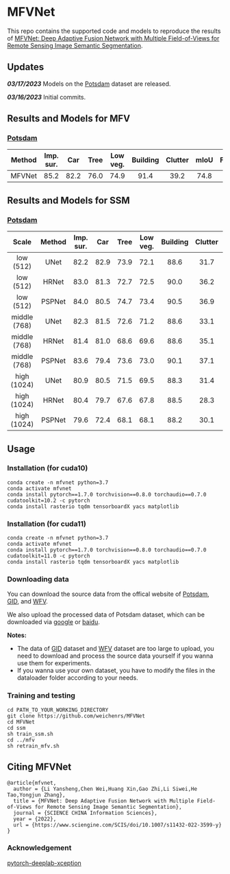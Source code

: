 # MFVNet

This repo contains the supported code and models to reproduce the results of [MFVNet: Deep Adaptive Fusion Network with Multiple Field-of-Views for Remote Sensing Image Semantic Segmentation](https://www.sciengine.com/SCIS/doi/10.1007/s11432-022-3599-y).

## Updates

***03/17/2023*** Models on the [Potsdam](https://www.isprs.org/education/benchmarks/UrbanSemLab/2d-sem-label-potsdam.aspx) dataset are released.

***03/16/2023*** Initial commits.

## Results and Models for MFV

### [Potsdam](https://www.isprs.org/education/benchmarks/UrbanSemLab/2d-sem-label-potsdam.aspx)

| Method | Imp. sur. | Car | Tree | Low veg. | Building | Clutter | mIoU | FWIoU | mF1 | model |  
| :---: | :---: | :---: | :---: | :---: | :---: | :---: | :---: | :---: | :---: | :---: |
| MFVNet | 85.2 | 82.2 | 76.0 | 74.9 | 91.4 | 39.2 | 74.8 | 81.5 | 84.3 | [github](https://github.com/weichenrs/MFVNet/releases/download/models/potsdam_mfv.pth.tar)/[google](https://drive.google.com/file/d/12rfEp1bNDdkbrLP-JPnQq7eiFT7EUxFA/view?usp=share_link)/[baidu](https://pan.baidu.com/s/1SMEj9O0uIPiKc-uR0gcgBw?pwd=3y9z) |

## Results and Models for SSM

### [Potsdam](https://www.isprs.org/education/benchmarks/UrbanSemLab/2d-sem-label-potsdam.aspx)

| Scale | Method | Imp. sur. | Car | Tree | Low veg. | Building | Clutter | mIoU | FWIoU | mF1 | model |  
| :---: | :---: | :---: | :---: | :---: | :---: | :---: | :---: | :---: | :---: | :---: | :---: |
| low (512) | UNet | 82.2 | 82.9 | 73.9 | 72.1 | 88.6 | 31.7 | 71.9 | 78.6 | 81.9 | - |
| low (512) | HRNet | 83.0 | 81.3 | 72.7 | 72.5 | 90.0 | 36.2 | 72.6 | 79.2 | 82.7 | - |
| low (512) | PSPNet | 84.0 | 80.5 | 74.7 | 73.4 | 90.5 | 36.9 | 73.3 | 80.2 | 83.2 | [github](https://github.com/weichenrs/MFVNet/releases/download/models/potsdam_s1_psp.pth.tar)/[baidu]() |
| middle (768) | UNet | 82.3 | 81.5 | 72.6 | 71.2 | 88.6 | 33.1 | 71.6 | 78.3 | 81.8 | - |
| middle (768) | HRNet | 81.4 | 81.0 | 68.6 | 69.6 | 88.6 | 35.1 | 70.7 | 77.5 | 81.0 | - |
| middle (768) | PSPNet | 83.6 | 79.4 | 73.6 | 73.0 | 90.1 | 37.1 | 72.8 | 79.7 | 82.9 | [github](https://github.com/weichenrs/MFVNet/releases/download/models/potsdam_s2_psp.pth.tar)/[baidu]() |
| high (1024) | UNet | 80.9 | 80.5 | 71.5 | 69.5 | 88.3 | 31.4 | 70.4 | 77.2 | 80.9 | [github](https://github.com/weichenrs/MFVNet/releases/download/models/potsdam_s3_u.pth.tar)/[baidu]() |
| high (1024) | HRNet | 80.4 | 79.7 | 67.6 | 67.8 | 88.5 | 28.3 | 68.7 | 75.9 | 79.5 | - |
| high (1024) | PSPNet | 79.6 | 72.4 | 68.1 | 68.1 | 88.2 | 30.1 | 67.7 | 75.6 | 79.1 | - |

## Usage

### Installation (for cuda10)
```
conda create -n mfvnet python=3.7
conda activate mfvnet
conda install pytorch==1.7.0 torchvision==0.8.0 torchaudio==0.7.0 cudatoolkit=10.2 -c pytorch
conda install rasterio tqdm tensorboardX yacs matplotlib
```

### Installation (for cuda11)
```
conda create -n mfvnet python=3.7
conda activate mfvnet
conda install pytorch==1.7.0 torchvision==0.8.0 torchaudio==0.7.0 cudatoolkit=11.0 -c pytorch
conda install rasterio tqdm tensorboardX yacs matplotlib
```

### Downloading data

You can download the source data from the offical website of [Potsdam](https://www.isprs.org/education/benchmarks/UrbanSemLab/2d-sem-label-potsdam.aspx), [GID](https://x-ytong.github.io/project/GID.html), and [WFV](http://sendimage.whu.edu.cn/en/mfc-validation-data).

We also upload the processed data of Potsdam dataset, which can be downloaded via [google](https://drive.google.com/drive/folders/1vRtZgEWY-3Uv1_iPDHoOurlKxtXs1EjP?usp=sharing) or [baidu](https://pan.baidu.com/s/17kmd06zmn-Zvx5MOYLIdUA?pwd=cgc2).

**Notes:**

- The data of [GID](https://x-ytong.github.io/project/GID.html) dataset and [WFV](http://sendimage.whu.edu.cn/en/mfc-validation-data) dataset are too large to upload, you need to download and process the source data yourself if you wanna use them for experiments.
- If you wanna use your own dataset, you have to modify the files in the dataloader folder according to your needs.

### Training and testing
```
cd PATH_TO_YOUR_WORKING_DIRECTORY
git clone https://github.com/weichenrs/MFVNet
cd MFVNet
cd ssm
sh train_ssm.sh
cd ../mfv
sh retrain_mfv.sh
```

## Citing MFVNet
```
@article{mfvnet,
  author = {Li Yansheng,Chen Wei,Huang Xin,Gao Zhi,Li Siwei,He Tao,Yongjun Zhang},
  title = {MFVNet: Deep Adaptive Fusion Network with Multiple Field-of-Views for Remote Sensing Image Semantic Segmentation},
  journal = {SCIENCE CHINA Information Sciences},
  year = {2022},
  url = {https://www.sciengine.com/SCIS/doi/10.1007/s11432-022-3599-y}
}
```

### Acknowledgement
[pytorch-deeplab-xception](https://github.com/jfzhang95/pytorch-deeplab-xception)
